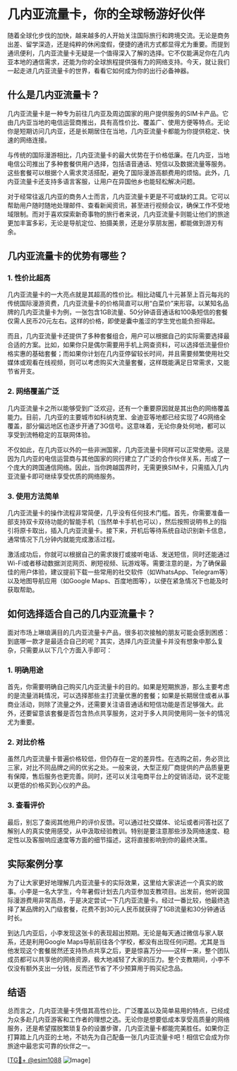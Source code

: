 # 几内亚流量卡，你的全球畅游好伙伴

随着全球化步伐的加快，越来越多的人开始关注国际旅行和跨境交流。无论是商务出差、留学深造，还是纯粹的休闲度假，便捷的通讯方式都显得尤为重要。而提到通讯便利，几内亚流量卡无疑是一个值得深入了解的选择。它不仅能满足你在几内亚本地的通信需求，还能为你的全球旅程提供强有力的网络支持。今天，就让我们一起走进几内亚流量卡的世界，看看它如何成为你的出行必备神器。

## 什么是几内亚流量卡？

几内亚流量卡是一种专为前往几内亚及周边国家的用户提供服务的SIM卡产品。它由几内亚当地的电信运营商推出，具有高性价比、覆盖广、使用方便等特点。无论你是短期访问几内亚，还是长期居住在当地，几内亚流量卡都能为你提供稳定、快速的网络连接。

与传统的国际漫游相比，几内亚流量卡的最大优势在于价格低廉。在几内亚，当地电信公司推出了多种套餐供用户选择，包括语音通话、短信以及数据流量等服务。这些套餐可以根据个人需求灵活搭配，避免了国际漫游高额费用的烦恼。此外，几内亚流量卡还支持多语言客服，让用户在异国他乡也能轻松解决问题。

对于经常往返几内亚的商务人士而言，几内亚流量卡更是不可或缺的工具。它可以帮助用户随时随地处理邮件、查看新闻资讯，甚至进行视频会议，确保工作不受地域限制。而对于喜欢探索新奇事物的旅行者来说，几内亚流量卡则能让他们的旅途更加丰富多彩，无论是导航定位、拍摄美景，还是分享朋友圈，都能做到游刃有余。

## 几内亚流量卡的优势有哪些？

### 1. 性价比超高

几内亚流量卡的一大亮点就是其超高的性价比。相比动辄几十元甚至上百元每兆的传统国际漫游资费，几内亚流量卡的价格简直可以用“白菜价”来形容。以某知名品牌的几内亚流量卡为例，一张包含1GB流量、50分钟语音通话和100条短信的套餐仅需人民币20元左右。这样的价格，即使是囊中羞涩的学生党也能负担得起。

而且，几内亚流量卡还提供了多种套餐组合，用户可以根据自己的实际需要选择最合适的方案。比如，如果你只是偶尔需要用手机上网查资料，可以选择低流量但价格实惠的基础套餐；而如果你计划在几内亚停留较长时间，并且需要频繁使用社交媒体或观看在线视频，则可以考虑购买大流量套餐，这样既能满足日常需求，又能节省开支。

### 2. 网络覆盖广泛

几内亚流量卡之所以能够受到广泛欢迎，还有一个重要原因就是其出色的网络覆盖能力。目前，几内亚的主要城市如科纳克里、金迪亚等地都已经实现了4G网络全覆盖，部分偏远地区也逐步开通了3G信号。这意味着，无论你身处何地，都可以享受到流畅稳定的互联网体验。

不仅如此，在几内亚以外的一些非洲国家，几内亚流量卡同样可以正常使用。这是因为几内亚的电信运营商与其他国家的同行建立了广泛的合作伙伴关系，形成了一个庞大的跨国通信网络。因此，当你跨越国界时，无需更换SIM卡，只需插入几内亚流量卡即可继续享受优质的网络服务。

### 3. 使用方法简单

几内亚流量卡的操作流程非常简便，几乎没有任何技术门槛。首先，你需要准备一部支持双卡双待功能的智能手机（当然单卡手机也可以），然后按照说明书上的指引将原卡取出，插入几内亚流量卡。接下来，开机后等待系统自动识别新卡信息，通常情况下几分钟内就能完成激活过程。

激活成功后，你就可以根据自己的需求拨打或接听电话、发送短信，同时还能通过Wi-Fi或者移动数据浏览网页、刷短视频、玩游戏等。需要注意的是，为了确保最佳的用户体验，建议提前下载一些常用的社交软件（如WhatsApp、Telegram等）以及地图导航应用（如Google Maps、百度地图等），以便在紧急情况下也能及时获取帮助。

## 如何选择适合自己的几内亚流量卡？

面对市场上琳琅满目的几内亚流量卡产品，很多初次接触的朋友可能会感到困惑：到底哪一款才是最适合自己的呢？其实，选择几内亚流量卡并没有想象中那么复杂，只需要从以下几个方面入手即可：

### 1. 明确用途

首先，你需要明确自己购买几内亚流量卡的目的。如果是短期旅游，那么主要考虑的是流量消耗情况，可以选择那些主打流量优惠的套餐；如果是长期居住或者从事商业活动，则除了流量之外，还需要关注语音通话和短信功能是否足够强大。此外，还要留意该套餐是否包含热点共享服务，这对于多人共同使用同一张卡的情况尤为重要。

### 2. 对比价格

虽然几内亚流量卡普遍价格较低，但仍存在一定的差异性。在选购之前，务必货比三家，对比不同品牌之间的优劣之处。一般来说，大型正规厂商提供的产品质量更有保障，售后服务也更完善。同时，还可以关注电商平台上的促销活动，说不定能以更低的价格买到心仪的产品。

### 3. 查看评价

最后，别忘了查阅其他用户的评价反馈。可以通过社交媒体、论坛或者问答社区了解别人的真实使用感受，从中汲取经验教训。特别是要注意那些涉及网络速度、稳定性以及客服响应速度等方面的细节描述，这将直接影响到你的最终决策。

## 实际案例分享

为了让大家更好地理解几内亚流量卡的实际效果，这里给大家讲述一个真实的故事。小李是一名大学生，今年暑假计划去几内亚参加支教项目。出发前，他听说国际漫游费用非常高昂，于是决定尝试一下几内亚流量卡。经过一番比较，他最终选择了某品牌的入门级套餐，花费不到30元人民币就获得了1GB流量和30分钟通话时长。

到达几内亚后，小李发现这张卡的表现超出预期。无论是每天通过微信与家人联系，还是利用Google Maps导航前往各个学校，都没有出现任何问题。尤其是当他发现这个套餐居然还支持热点共享之后，更是惊喜万分——这样一来，整个团队成员都可以共享他的网络资源，极大地减轻了大家的压力。整个支教期间，小李不仅没有额外支出一分钱，反而还节省了不少预算用于购买纪念品。

## 结语

总而言之，几内亚流量卡凭借其高性价比、广泛覆盖以及简单易用的特点，已经成为众多赴几内亚游客和工作者的理想之选。无论你是想要低成本享受高质量的网络服务，还是希望摆脱繁琐复杂的设置步骤，几内亚流量卡都能完美胜任。如果你正打算踏上几内亚的土地，不妨先为自己配备一张几内亚流量卡吧！相信它会成为你旅途中最忠实可靠的伙伴之一。

[[TG💪+ @esim1088](https://t.me/s/esim1088) ![Image](https://i.postimg.cc/4NQfJmqS/Snipaste-2025-05-13-00-14-12.png)]